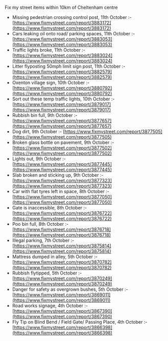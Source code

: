 Fix my street items within 10km of Cheltenham centre

<!-- fix_marker starts -->

- Missing pedestrian crossing control post, 11th October :- [https://www.fixmystreet.com/report/3883172](https://www.fixmystreet.com/report/3883172)
- Cars leaking oil onto road/ parking spaces, 11th October :- [https://www.fixmystreet.com/report/3883053](https://www.fixmystreet.com/report/3883053)
- Traffic lights broke, 11th October :- [https://www.fixmystreet.com/report/3883024](https://www.fixmystreet.com/report/3883024)
- Litter flyposting 50mph limit sign post, 11th October :- [https://www.fixmystreet.com/report/3882579](https://www.fixmystreet.com/report/3882579)
- Oxenton village sign, 10th October :- [https://www.fixmystreet.com/report/3880792](https://www.fixmystreet.com/report/3880792)
- Sort out these temp traffic lights, 10th October :- [https://www.fixmystreet.com/report/3879017](https://www.fixmystreet.com/report/3879017)
- Rubbish bin full, 9th October :- [https://www.fixmystreet.com/report/3877657](https://www.fixmystreet.com/report/3877657)
- Dog dirt, 9th October :- [https://www.fixmystreet.com/report/3877505](https://www.fixmystreet.com/report/3877505)
- Broken glass bottle on pavement, 9th October :- [https://www.fixmystreet.com/report/3877502](https://www.fixmystreet.com/report/3877502)
- Lights out, 9th October :- [https://www.fixmystreet.com/report/3877445](https://www.fixmystreet.com/report/3877445)
- Slab broken and sticking up, 9th October :- [https://www.fixmystreet.com/report/3877323](https://www.fixmystreet.com/report/3877323)
- Car with flat tyres left in space, 8th October :- [https://www.fixmystreet.com/report/3877050](https://www.fixmystreet.com/report/3877050)
- Gate is inaccessible, 8th October :- [https://www.fixmystreet.com/report/3876722](https://www.fixmystreet.com/report/3876722)
- Poo bin full, 8th October :- [https://www.fixmystreet.com/report/3876718](https://www.fixmystreet.com/report/3876718)
- Illegal parking, 7th October :- [https://www.fixmystreet.com/report/3875814](https://www.fixmystreet.com/report/3875814)
- Mattress dumped in alley, 5th October :- [https://www.fixmystreet.com/report/3870782](https://www.fixmystreet.com/report/3870782)
- Rubbish flytipped, 5th October :- [https://www.fixmystreet.com/report/3870249](https://www.fixmystreet.com/report/3870249)
- Danger for safety as overgrown bushes, 5th October :- [https://www.fixmystreet.com/report/3869011](https://www.fixmystreet.com/report/3869011)
- Road works signage, 4th October :- [https://www.fixmystreet.com/report/3867390](https://www.fixmystreet.com/report/3867390)
- Fly Tip on Blind Bend / Field Gate/ Passing Place, 4th October :- [https://www.fixmystreet.com/report/3866398](https://www.fixmystreet.com/report/3866398)

<!-- fix_marker ends -->